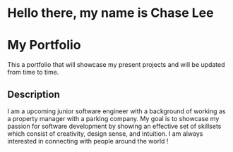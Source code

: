 # Hello there, my name is Chase Lee

# My Portfolio

This a portfolio that will showcase my present projects and will be updated from time to time.

## Description

I am a upcoming junior software engineer with a background of working as a property manager with a parking company. My goal is to showcase my passion for software development by showing an effective set of skillsets which consist of creativity, design sense, and intuition. I am always interested in connecting with people around the world !